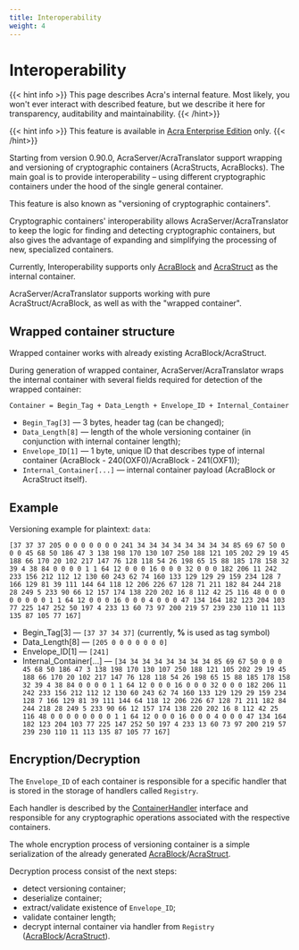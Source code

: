 ```yaml
---
title: Interoperability 
weight: 4
---
```


# Interoperability

{{< hint info >}}
This page describes Acra's internal feature. Most likely, you won't ever interact with described feature, but we describe it here for transparency, auditability and maintainability.
{{< /hint>}}

{{< hint info >}}
This feature is available in [Acra Enterprise Edition](/acra/enterprise-edition/) only.
{{< /hint>}}


Starting from version 0.90.0, AcraServer/AcraTranslator support wrapping and versioning of cryptographic containers (AcraStructs, AcraBlocks). The main goal is to provide interoperability – using different cryptographic containers under the hood of the single general container.

This feature is also known as "versioning of cryptographic containers".

Cryptographic containers' interoperability allows AcraServer/AcraTranslator to keep the logic for finding and detecting cryptographic containers, but also gives the advantage of expanding and simplifying the processing of new, specialized containers.

Currently, Interoperability supports only [AcraBlock](/acra/acra-in-depth/data-structures/acrablock) and [AcraStruct](/acra/acra-in-depth/data-structures/acrastruct) as the internal container.

AcraServer/AcraTranslator supports working with pure AcraStruct/AcraBlock, as well as with the "wrapped container".


## Wrapped container structure

Wrapped container works with already existing AcraBlock/AcraStruct.

During generation of wrapped container, AcraServer/AcraTranslator wraps the internal container with several fields required for detection of the wrapped container:

```Container = Begin_Tag + Data_Length + Envelope_ID + Internal_Container```

- `Begin_Tag[3]` — 3 bytes, header tag (can be changed);
- `Data_Length[8]` — length of the whole versioning container (in conjunction with internal container length);
- `Envelope_ID[1]` — 1 byte, unique ID that describes type of internal container (AcraBlock - 240(OXF0)/AcraBlock - 241(OXF1));
- `Internal_Container[...]` — internal container payload (AcraBlock or AcraStruct itself).


## Example

Versioning example for plaintext: `data`:

`[37 37 37 205 0 0 0 0 0 0 0 241 34 34 34 34 34 34 34 34 85 69 67 50 0 0 0 45 68 50 186 47 3 138 198 170 130 107 250 188 121 105 202 29 19 45 188 66 170 20 102 217 147 76 128 118 54 26 198 65 15 88 185 178 158 32 39 4 38 84 0 0 0 0 1 1 64 12 0 0 0 16 0 0 0 32 0 0 0 182 206 11 242 233 156 212 112 12 130 60 243 62 74 160 133 129 129 29 159 234 128 7 166 129 81 39 111 144 64 118 12 206 226 67 128 71 211 182 84 244 218 28 249 5 233 90 66 12 157 174 138 220 202 16 8 112 42 25 116 48 0 0 0 0 0 0 0 0 1 1 64 12 0 0 0 16 0 0 0 4 0 0 0 47 134 164 182 123 204 103 77 225 147 252 50 197 4 233 13 60 73 97 200 219 57 239 230 110 11 113 135 87 105 77 167]`

* Begin_Tag[3] — `[37 37 34 37]` (currently, **%** is used as tag symbol)
* Data_Length[8] — `[205 0 0 0 0 0 0 0]`
* Envelope_ID[1] — `[241]`
* Internal_Container[...] — `[34 34 34 34 34 34 34 34 85 69 67 50 0 0 0 45 68 50 186 47 3 138 198 170 130 107 250 188 121 105 202 29 19 45 188 66 170 20 102 217 147 76 128 118 54 26 198 65 15 88 185 178 158 32 39 4 38 84 0 0 0 0 1 1 64 12 0 0 0 16 0 0 0 32 0 0 0 182 206 11 242 233 156 212 112 12 130 60 243 62 74 160 133 129 129 29 159 234 128 7 166 129 81 39 111 144 64 118 12 206 226 67 128 71 211 182 84 244 218 28 249 5 233 90 66 12 157 174 138 220 202 16 8 112 42 25 116 48 0 0 0 0 0 0 0 0 1 1 64 12 0 0 0 16 0 0 0 4 0 0 0 47 134 164 182 123 204 103 77 225 147 252 50 197 4 233 13 60 73 97 200 219 57 239 230 110 11 113 135 87 105 77 167]`


## Encryption/Decryption

The `Envelope_ID` of each container is responsible for a specific handler that is stored in the storage of handlers called `Registry`.

Each handler is described by the [ContainerHandler](https://github.com/cossacklabs/acra/blob/master/crypto/registry_handler.go#L46) interface and responsible for any cryptographic operations associated with the respective containers.

The whole encryption process of versioning container is a simple serialization of the already generated [AcraBlock](/acra/acra-in-depth/data-structures/acrablock/)/[AcraStruct](/acra/acra-in-depth/data-structures/acrastruct/).

Decryption process consist of the next steps:

* detect versioning container;
* deserialize container;
* extract/validate existence of `Envelope_ID`;
* validate container length;
* decrypt internal container via handler from `Registry` ([AcraBlock](/acra/acra-in-depth/data-structures/acrablock/#decryption)/[AcraStruct](/acra/acra-in-depth/data-structures/acrastruct#decryption)).

